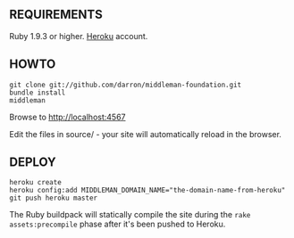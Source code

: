 ## REQUIREMENTS

Ruby 1.9.3 or higher.
[Heroku](http://www.heroku.com) account.

## HOWTO

```
git clone git://github.com/darron/middleman-foundation.git
bundle install
middleman
```

Browse to [http://localhost:4567](http://localhost:4567)

Edit the files in source/ - your site will automatically reload in the browser.

## DEPLOY

```
heroku create
heroku config:add MIDDLEMAN_DOMAIN_NAME="the-domain-name-from-heroku"
git push heroku master
```

The Ruby buildpack will statically compile the site during the `rake assets:precompile` phase after it's been pushed to Heroku.